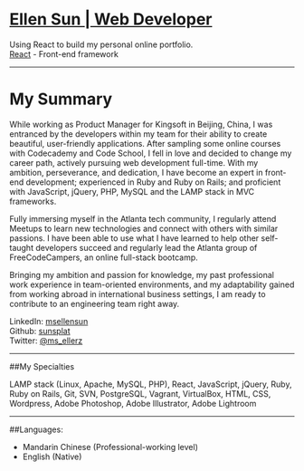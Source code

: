 [Ellen Sun | Web Developer](https://sunsplat.github.io/my-portfolio)
======

Using React to build my personal online portfolio.  
[React](https://reactjs.org/) - Front-end framework  

*********
My Summary
======

While working as Product Manager for Kingsoft in Beijing, China, I was entranced by the developers within my team for their ability to create beautiful, user-friendly applications. After sampling some online courses with Codecademy and Code School, I fell in love and decided to change my career path, actively pursuing web development full-time.  With my ambition, perseverance, and dedication, I have become an expert in front-end development; experienced in Ruby and Ruby on Rails; and proficient with JavaScript, jQuery, PHP, MySQL and the LAMP stack in MVC frameworks.

Fully immersing myself in the Atlanta tech community, I regularly attend Meetups to learn new technologies and connect with others with similar passions. I have been able to use what I have learned to help other self-taught developers succeed and regularly lead the Atlanta group of FreeCodeCampers, an online full-stack bootcamp.

Bringing my ambition and passion for knowledge, my past professional work experience in team-oriented environments, and my adaptability gained from working abroad in international business settings, I am ready to contribute to an engineering team right away.


LinkedIn: [msellensun](http://linkedin.com/in/msellensun)  
Github: [sunsplat](http://github.com/sunsplat)    
Twitter: [@ms_ellerz](http://www.twitter.com/ms_ellerz)


*********
##My Specialties


LAMP stack (Linux, Apache, MySQL, PHP), React, JavaScript, jQuery, Ruby, Ruby on Rails, Git, SVN, PostgreSQL, Vagrant, VirtualBox, HTML, CSS, Wordpress, Adobe Photoshop, Adobe Illustrator, Adobe Lightroom


***************
##Languages:


* Mandarin Chinese (Professional-working level)  
* English (Native)